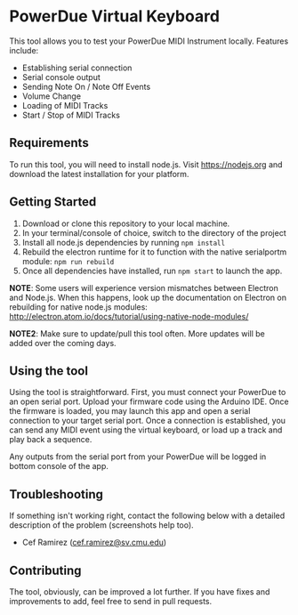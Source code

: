 # PowerDue Virtual Keyboard

This tool allows you to test your PowerDue MIDI Instrument locally. Features include:
- Establishing serial connection
- Serial console output
- Sending Note On / Note Off Events
- Volume Change
- Loading of MIDI Tracks
- Start / Stop of MIDI Tracks

## Requirements

To run this tool, you will need to install node.js. Visit https://nodejs.org and download the latest installation for your platform.

## Getting Started

1. Download or clone this repository to your local machine.
2. In your terminal/console of choice, switch to the directory of the project
3. Install all node.js dependencies by running `npm install`
4. Rebuild the electron runtime for it to function with the native serialportm module: `npm run rebuild`
5. Once all dependencies have installed, run `npm start` to launch the app.

**NOTE**: Some users will experience version mismatches between Electron and Node.js. When this happens, look up the documentation on Electron on rebuilding for native node.js modules: http://electron.atom.io/docs/tutorial/using-native-node-modules/

**NOTE2**: Make sure to update/pull this tool often. More updates will be added over the coming days.

## Using the tool

Using the tool is straightforward. First, you must connect your PowerDue to an open serial port. Upload your firmware code using the Arduino IDE. Once the firmware is loaded, you may launch this app and open a serial connection to your target serial port. Once a connection is established, you can send any MIDI event using the virtual keyboard, or load up a track and play back a sequence.

Any outputs from the serial port from your PowerDue will be logged in bottom console of the app.

## Troubleshooting

If something isn't working right, contact the following below with a detailed description of the problem (screenshots help too).
- Cef Ramirez (cef.ramirez@sv.cmu.edu)

## Contributing

The tool, obviously, can be improved a lot further. If you have fixes and improvements to add, feel free to send in pull requests.